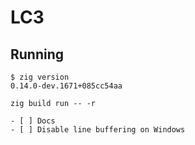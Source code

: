 # LC3

## Running

```
$ zig version
0.14.0-dev.1671+085cc54aa
```

```
zig build run -- -r

- [ ] Docs
- [ ] Disable line buffering on Windows
```
